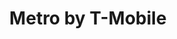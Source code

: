 ---
title: "Metro by T-Mobile"
url: /brooklyn/metro-by-t-mobile-5th-avenue-2/
shop: mobile phone
---